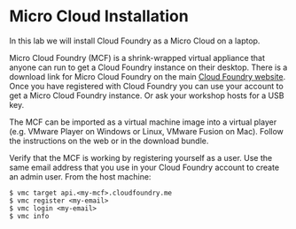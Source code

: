 # Micro Cloud Installation

In this lab we will install Cloud Foundry as a Micro Cloud on a
laptop.

Micro Cloud Foundry (MCF) is a shrink-wrapped virtual
appliance that anyone can run to get a Cloud Foundry instance on their
desktop.  There is a download link for Micro Cloud Foundry on the main
[Cloud Foundry website](http://www.cloudfoundry.com).  Once you have
registered with Cloud Foundry you can use your account to get a
Micro Cloud Foundry instance.  Or ask your workshop hosts for a USB key.

The MCF can be imported as a virtual machine image into a virtual
player (e.g. VMware Player on Windows or Linux, VMware Fusion on Mac).
Follow the instructions on the web or in the download bundle.

Verify that the MCF is working by registering yourself as a user.  Use
the same email address that you use in your Cloud Foundry account to
create an admin user.  From the host machine:

    $ vmc target api.<my-mcf>.cloudfoundry.me
    $ vmc register <my-email>
    $ vmc login <my-email>
    $ vmc info
